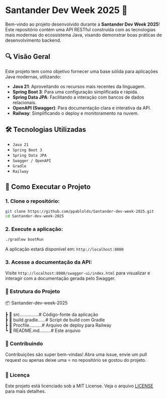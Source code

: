 # Santander Dev Week 2025 🚀

Bem-vindo ao projeto desenvolvido durante a **Santander Dev Week 2025**!  
Este repositório contém uma API RESTful construída com as tecnologias mais modernas do ecossistema Java, visando demonstrar boas práticas de desenvolvimento backend.

## 🔍 Visão Geral

Este projeto tem como objetivo fornecer uma base sólida para aplicações Java modernas, utilizando:

- **Java 21**: Aproveitando os recursos mais recentes da linguagem.
- **Spring Boot 3**: Para uma configuração simplificada e rápida.
- **Spring Data JPA**: Facilitando a interação com bancos de dados relacionais.
- **OpenAPI (Swagger)**: Para documentação clara e interativa da API.
- **Railway**: Simplificando o deploy e monitoramento na nuvem.

## 🛠️ Tecnologias Utilizadas

- `Java 21`
- `Spring Boot 3`
- `Spring Data JPA`
- `Swagger / OpenAPI`
- `Gradle`
- `Railway`

## 🚀 Como Executar o Projeto

### 1. Clone o repositório:

```bash
git clone https://github.com/ppablolds/Santander-dev-week-2025.git
cd Santander-dev-week-2025
```

### 2. Execute a aplicação:

```bash
./gradlew bootRun
```

A aplicação estará disponível em: `http://localhost:8080`

### 3. Acesse a documentação da API:
Visite `http://localhost:8080/swagger-ui/index.html` para visualizar e interagir com a documentação gerada pelo Swagger.

### 📁 Estrutura do Projeto
📦 Santander-dev-week-2025

┣ 📂 src...............# Código-fonte da aplicação <br />
┣ 📜 build.gradle......# Script de build com Gradle <br />
┣ 📜 Procfile..........# Arquivo de deploy para Railway <br />
┗ 📜 README.md.........# Este arquivo

### 🤝 Contribuindo

Contribuições são super bem-vindas!
Abra uma issue, envie um pull request ou apenas deixe uma ⭐ no repositório se gostou do projeto.

### 📄 Licença

Este projeto está licenciado sob a MIT License.
Veja o arquivo [LICENSE](LICENSE) para mais detalhes.
